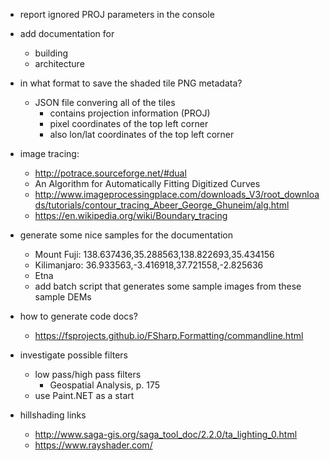 
- report ignored PROJ parameters in the console

- add documentation for
    - building
    - architecture

- in what format to save the shaded tile PNG metadata?  
    - JSON file convering all of the tiles
        - contains projection information (PROJ)
        - pixel coordinates of the top left corner  
        - also lon/lat coordinates of the top left corner

- image tracing: 
    - http://potrace.sourceforge.net/#dual
    - An Algorithm for Automatically Fitting Digitized Curves
    - http://www.imageprocessingplace.com/downloads_V3/root_downloads/tutorials/contour_tracing_Abeer_George_Ghuneim/alg.html
    - https://en.wikipedia.org/wiki/Boundary_tracing

- generate some nice samples for the documentation
    - Mount Fuji: 138.637436,35.288563,138.822693,35.434156
    - Kilimanjaro: 36.933563,-3.416918,37.721558,-2.825636
    - Etna
    - add batch script that generates some sample images from these sample DEMs

- how to generate code docs?
    - https://fsprojects.github.io/FSharp.Formatting/commandline.html

- investigate possible filters
    - low pass/high pass filters
        - Geospatial Analysis, p. 175
    - use Paint.NET as a start

- hillshading links
    - http://www.saga-gis.org/saga_tool_doc/2.2.0/ta_lighting_0.html
    - https://www.rayshader.com/